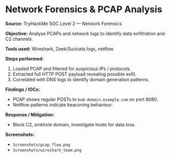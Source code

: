 # Network Forensics & PCAP Analysis

**Source:** TryHackMe SOC Level 2 — Network Forensics

**Objective:** Analyse PCAPs and network logs to identify data exfiltration and C2 channels.

**Tools used:** Wireshark, Zeek/Suricata logs, netflow

**Steps performed:**
1. Loaded PCAP and filtered for suspicious IPs / protocols.
2. Extracted full HTTP POST payload revealing possible exfil.
3. Correlated with DNS logs to identify domain generation patterns.

**Findings / IOCs:**
- PCAP shows regular POSTs to `bad-domain.example.com` on port 8080.
- Netflow patterns indicate beaconing behaviour.

**Response / Mitigation:**
- Block C2, sinkhole domain, investigate hosts for data loss.

**Screenshots:**  
- `Screenshots/pcap_flow.png`  
- `Screenshots/wireshark_team.png`
